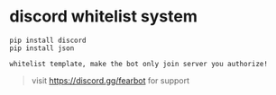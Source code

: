 # discord whitelist system
```
pip install discord
pip install json
```
```
whitelist template, make the bot only join server you authorize!
```
> visit https://discord.gg/fearbot for support

